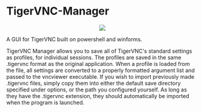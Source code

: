 # TigerVNC-Manager
<p align="center"><img src="https://user-images.githubusercontent.com/26261213/27513996-d67918f0-5941-11e7-8435-32d4f51f2df5.JPG" /></p>

A GUI for TigerVNC built on powershell and winforms.

TigerVNC Manager allows you to save all of TigerVNC's standard settings as profiles, for individual sessions. The profiles are saved in the same .tigervnc format as the original application. When a profile is loaded from the file, all settings are converted to a properly formatted argument list and passed to the vncviewer executable. If you wish to import previously made .tigervnc files, simply copy them into either the default save directory specified under options, or the path you configured yourself. As long as they have the .tigervnc extension, they should automatically be imported when the program is launched.
